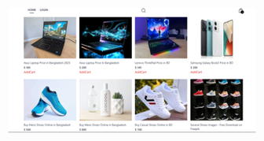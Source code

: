 ![image alt](https://github.com/rajib-6311/e-commerce-cart/blob/0a084a888c58d2a9d1f19e8aabf93e560041c606/ecommerce.png)
